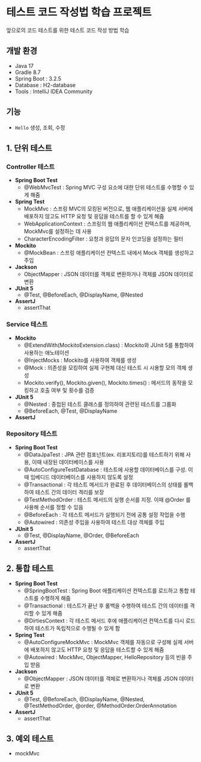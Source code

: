 # 테스트 코드 작성법 학습 프로젝트
앞으로의 코드 테스트를 위한 테스트 코드 작성 방법 학습

## 개발 환경
- Java 17
- Gradle 8.7
- Spring Boot : 3.2.5
- Database : H2-database
- Tools : IntelliJ IDEA Community

## 기능
- `Hello` 생성, 조회, 수정

## 1. 단위 테스트
### Controller 테스트
- **Spring Boot Test**
  - @WebMvcTest : Spring MVC 구성 요소에 대한 단위 테스트를 수행할 수 있게 해줌
- **Spring Test**
  - MockMvc : 스프링 MVC의 모킹된 버전으로, 웹 애플리케이션을 실제 서버에 배포하지 않고도 HTTP 요청 및 응답을 테스트를 할 수 있게 해줌
  - WebApplicationContext : 스프링의 웹 애플리케이션 컨텍스트를 제공하며, MockMvc를 설정하는 데 사용
  - CharacterEncodingFilter : 요청과 응답의 문자 인코딩을 설정하는 필터
- **Mockito**
  - @MockBean : 스프링 애플리케이션 컨텍스트 내에서 Mock 객체를 생성하고 주입
- **Jackson**
  - ObjectMapper : JSON 데이터를 객체로 변환하거나 객체를 JSON 데이터로 변환
- **JUnit 5**
  - @Test, @BeforeEach, @DisplayName, @Nested
- **AssertJ**
  - assertThat
### Service 테스트
- **Mockito**
  - @ExtendWith(MockitoExtension.class) : Mockito와 JUnit 5를 통합하여 사용하는 애노테이션
  - @InjectMocks : Mockito를 사용하여 객체를 생성
  - @Mock : 의존성을 모킹하여 실제 구현체 대신 테스트 시 시용할 모의 객체 생성
  - Mockito.verify(), Mockito.given(), Mockito.times() : 메서드의 동작을 모킹하고 호출 여부 및 횟수를 검증
- **JUnit 5**
  - @Nested : 중첩된 테스트 클래스를 정의하여 관련된 테스트를 그룹화
  - @BeforeEach, @Test, @DisplayName
- **AssertJ**
### Repository 테스트
- **Spring Boot Test**
  - @DataJpaTest : JPA 관련 컴포넌트(ex. 리포지토리)를 테스트하기 위해 사용, 이때 내장된 데이터베이스를 사용
  - @AutoConfigureTestDatabase : 테스트에 사용할 데이터베이스를 구성. 이때 임베디드 데이터베이스를 사용하지 않도록 설정
  - @Transactional : 각 테스트 메서드가 완료된 후 데이터베이스의 상태를 롤백하여 테스트 간의 데이터 격리를 보장
  - @TestMethodOrder : 테스트 메서드의 실행 순서를 지정. 이때 @Order 를 사용해 순서를 정할 수 있음
  - @BeforeEach : 각 테스트 메서드가 실행되기 전에 공통 설정 작업을 수행
  - @Autowired : 의존성 주입을 사용하여 테스트 대상 객체를 주입
- **JUnit 5**
  - @Test, @DisplayName, @Order, @BeforeEach
- **AssertJ**
  - assertThat

## 2. 통합 테스트
- **Spring Boot Test**
  - @SpringBootTest : Spring Boot 애플리케이션 컨텍스트를 로드하고 통합 테스트를 수행하게 해줌
  - @Transactional : 테스트가 끝난 후 롤백을 수행하여 테스트 간의 데이터를 격리할 수 있게 해줌
  - @DirtiesContext : 각 테스트 메서드 후에 애플리케이션 컨텍스트를 다시 로드하여 테스트가 독립적으로 수행될 수 있게 함
- **Spring Test**
  - @AutoConfigureMockMvc : MockMvc 객체를 자동으로 구성해 실제 서버에 배포하지 않고도 HTTP 요청 및 응답을 테스트할 수 있게 해줌
  - @Autowired : MockMvc, ObjectMapper, HelloRepository 등의 빈을 주입 받음
- **Jackson**
  - @ObjectMapper : JSON 데이터를 객체로 변환하거나 객체를 JSON 데이터로 변환
- **JUnit 5**
  - @Test, @BeforeEach, @DisplayName, @Nested, @TestMethodOrder, @order, @MethodOrder.OrderAnnotation
- **AssertJ**
  - assertThat

## 3. 예외 테스트
- mockMvc
